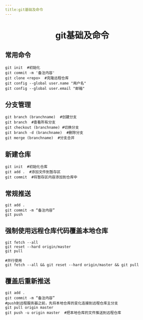 ```yaml
---
title:git基础及命令
---
```


# <center>git基础及命令</center>

## 常用命令

```shell
git init  #初始化
git commit -m '备注内容'
git clone <repo>  #克隆远程仓库
git config --global user.name "用户名"
git config --global user.email "邮箱"
```

## 分支管理

```shell
git branch (branchname)  #创建分支
git branch  #查看所有分支
git checkout (branchname) #切换分支
git branch -d (branchname)  #删除分支
git merge (branchname)  #分支合并
```

## 新建仓库

```shell
git init  #初始化仓库
git add .  #添加文件到暂存区  
git commit  #将暂存区内容添加到仓库中
```

## 常规推送

```shell
git add .
git commit -m “备注内容”
git push
```

## 强制使用远程仓库代码覆盖本地仓库

```shell
git fetch --all
git reset --hard origin/master
git pull

#并行使用
git fetch --all && git reset --hard origin/master && git pull
```

## 覆盖后重新推送

```shell
git add .
git commit -m “备注内容”
#push到远程服务器之前，先将本地仓库的变化连接到远程仓库主分支
git pull origin master
git push -u origin master  #把本地仓库的文件推送到远程仓库
```